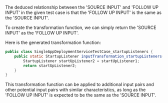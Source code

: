 The deduced relationship between the 'SOURCE INPUT' and 'FOLLOW UP INPUT' in the given test case is that the 'FOLLOW UP INPUT' is the same as the 'SOURCE INPUT'. 

To create the transformation function, we can simply return the 'SOURCE INPUT' as the 'FOLLOW UP INPUT'.

Here is the generated transformation function:

```java
public class SingleAppDeploymentServiceTestCase_startupListeners {
    public static StartupListener inputTransformation_startupListeners(StartupListener startUpListener1)  {
        StartupListener startUpListener2 = startUpListener1;
        return startUpListener2;
    }
}
```

This transformation function can be applied to additional input pairs and other potential input pairs with similar characteristics, as long as the 'FOLLOW UP INPUT' is expected to be the same as the 'SOURCE INPUT'.